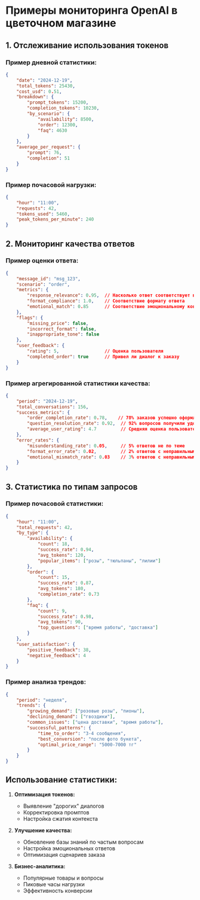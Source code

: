 # Примеры мониторинга OpenAI в цветочном магазине

## 1. Отслеживание использования токенов

### Пример дневной статистики:
```json
{
    "date": "2024-12-19",
    "total_tokens": 25430,
    "cost_usd": 0.51,
    "breakdown": {
        "prompt_tokens": 15200,
        "completion_tokens": 10230,
        "by_scenario": {
            "availability": 8500,
            "order": 12300,
            "faq": 4630
        }
    },
    "average_per_request": {
        "prompt": 76,
        "completion": 51
    }
}
```

### Пример почасовой нагрузки:
```json
{
    "hour": "11:00",
    "requests": 42,
    "tokens_used": 5460,
    "peak_tokens_per_minute": 240
}
```

## 2. Мониторинг качества ответов

### Пример оценки ответа:
```json
{
    "message_id": "msg_123",
    "scenario": "order",
    "metrics": {
        "response_relevance": 0.95,  // Насколько ответ соответствует вопросу
        "format_compliance": 1.0,    // Соответствие формату ответа
        "emotional_match": 0.85      // Соответствие эмоциональному контексту
    },
    "flags": {
        "missing_price": false,
        "incorrect_format": false,
        "inappropriate_tone": false
    },
    "user_feedback": {
        "rating": 5,                 // Оценка пользователя
        "completed_order": true      // Привел ли диалог к заказу
    }
}
```

### Пример агрегированной статистики качества:
```json
{
    "period": "2024-12-19",
    "total_conversations": 156,
    "success_metrics": {
        "order_completion_rate": 0.78,    // 78% заказов успешно оформлены
        "question_resolution_rate": 0.92,  // 92% вопросов получили удовлетворительный ответ
        "average_user_rating": 4.7         // Средняя оценка пользователей
    },
    "error_rates": {
        "misunderstanding_rate": 0.05,     // 5% ответов не по теме
        "format_error_rate": 0.02,         // 2% ответов с неправильным форматом
        "emotional_mismatch_rate": 0.03    // 3% ответов с неправильным тоном
    }
}
```

## 3. Статистика по типам запросов

### Пример почасовой статистики:
```json
{
    "hour": "11:00",
    "total_requests": 42,
    "by_type": {
        "availability": {
            "count": 18,
            "success_rate": 0.94,
            "avg_tokens": 120,
            "popular_items": ["розы", "тюльпаны", "лилии"]
        },
        "order": {
            "count": 15,
            "success_rate": 0.87,
            "avg_tokens": 180,
            "completion_rate": 0.73
        },
        "faq": {
            "count": 9,
            "success_rate": 0.98,
            "avg_tokens": 90,
            "top_questions": ["время работы", "доставка"]
        }
    },
    "user_satisfaction": {
        "positive_feedback": 38,
        "negative_feedback": 4
    }
}
```

### Пример анализа трендов:
```json
{
    "period": "неделя",
    "trends": {
        "growing_demand": ["розовые розы", "пионы"],
        "declining_demand": ["гвоздики"],
        "common_issues": ["цена доставки", "время работы"],
        "successful_patterns": {
            "time_to_order": "3-4 сообщения",
            "best_conversion": "после фото букета",
            "optimal_price_range": "5000-7000 тг"
        }
    }
}
```

## Использование статистики:

1. **Оптимизация токенов:**
   - Выявление "дорогих" диалогов
   - Корректировка промптов
   - Настройка сжатия контекста

2. **Улучшение качества:**
   - Обновление базы знаний по частым вопросам
   - Настройка эмоциональных ответов
   - Оптимизация сценариев заказа

3. **Бизнес-аналитика:**
   - Популярные товары и вопросы
   - Пиковые часы нагрузки
   - Эффективность конверсии
